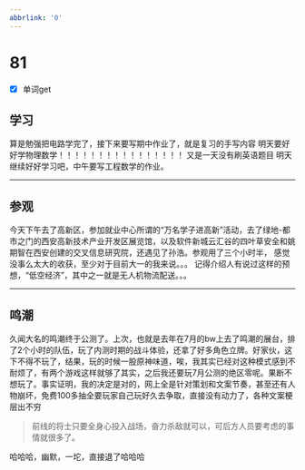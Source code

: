 ```yaml
---
abbrlink: '0'
---
```

# 81

- [x] 单词get

## 学习

算是勉强把电路学完了，接下来要写期中作业了，就是复习的手写内容
明天要好好学物理数学！！！！！！！！！！！！！！！！
又是一天没有刷英语题目
明天继续好好学习吧，中午要写工程数学的作业。
***

## 参观

今天下午去了高新区，参加就业中心所谓的“万名学子进高新”活动，去了绿地-都市之门的西安高新技术产业开发区展览馆，以及软件新城云汇谷的四叶草安全和姚期智在西安创建的交叉信息研究院，还遇见了孙浩。参观用了三个小时半，
感觉没事么太大的收获，至少对于目前大一的我来说。。。
记得介绍人有说过这样的预想，“低空经济”，其中之一就是无人机物流配送。。。
***

## 鸣潮

久闻大名的鸣潮终于公测了。上次，也就是去年在7月的bw上去了鸣潮的展台，排了2个小时的队伍，玩了内测时期的战斗体验，还拿了好多角色立牌。好家伙，这下不得不玩了，结果，玩的时候一股原神味道，唉，我其实已经对这种模式感到不耐烦了，有两个游戏这样就够了其实，之后我还要玩7月公测的绝区零呢。果断不想玩了。事实证明，我的决定是对的，网上全是针对策划和文案节奏，甚至还有人物崩坏，免费100多抽全要玩家自己玩好久去争取，直接没有动力了，各种文案梗层出不穷
>前线的将士只要全身心投入战场，奋力杀敌就可以，可后方人员要考虑的事情就很多了。

哈哈哈，幽默，一坨，直接退了哈哈哈
